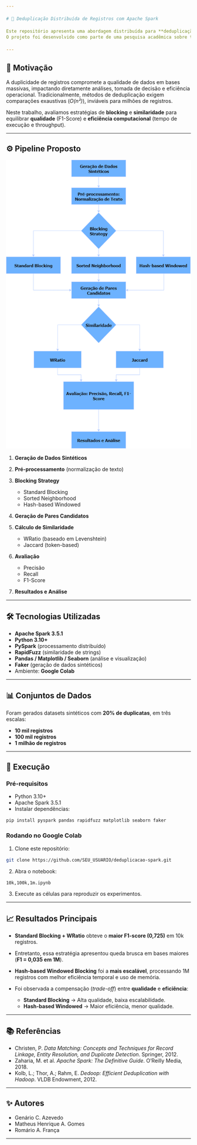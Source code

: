 ```yaml
---

# 🔎 Deduplicação Distribuída de Registros com Apache Spark

Este repositório apresenta uma abordagem distribuída para **deduplicação de registros em larga escala**, implementada com **Apache Spark**.
O projeto foi desenvolvido como parte de uma pesquisa acadêmica sobre técnicas de *Entity Resolution (ER)* aplicadas em cenários de **Big Data**.

---
```


## 📌 Motivação

A duplicidade de registros compromete a qualidade de dados em bases massivas, impactando diretamente análises, tomada de decisão e eficiência operacional.
Tradicionalmente, métodos de deduplicação exigem comparações exaustivas (*O(n²)*), inviáveis para milhões de registros.

Neste trabalho, avaliamos estratégias de **blocking** e **similaridade** para equilibrar **qualidade** (F1-Score) e **eficiência computacional** (tempo de execução e throughput).

---

## ⚙️ Pipeline Proposto

![Pipeline](Diagrama.png)

1. **Geração de Dados Sintéticos**
2. **Pré-processamento** (normalização de texto)
3. **Blocking Strategy**

   * Standard Blocking
   * Sorted Neighborhood
   * Hash-based Windowed
4. **Geração de Pares Candidatos**
5. **Cálculo de Similaridade**

   * WRatio (baseado em Levenshtein)
   * Jaccard (token-based)
6. **Avaliação**

   * Precisão
   * Recall
   * F1-Score
7. **Resultados e Análise**

---

## 🛠️ Tecnologias Utilizadas

* **Apache Spark 3.5.1**
* **Python 3.10+**
* **PySpark** (processamento distribuído)
* **RapidFuzz** (similaridade de strings)
* **Pandas / Matplotlib / Seaborn** (análise e visualização)
* **Faker** (geração de dados sintéticos)
* Ambiente: **Google Colab**

---

## 📊 Conjuntos de Dados

Foram gerados datasets sintéticos com **20% de duplicatas**, em três escalas:

* **10 mil registros**
* **100 mil registros**
* **1 milhão de registros**

---

## 🚀 Execução

### Pré-requisitos

* Python 3.10+
* Apache Spark 3.5.1
* Instalar dependências:

```bash
pip install pyspark pandas rapidfuzz matplotlib seaborn faker
```

### Rodando no Google Colab

1. Clone este repositório:

```bash
git clone https://github.com/SEU_USUARIO/deduplicacao-spark.git
```

2. Abra o notebook:

```bash
10k,100k,1m.ipynb
```

3. Execute as células para reproduzir os experimentos.

---

## 📈 Resultados Principais

* **Standard Blocking + WRatio** obteve o **maior F1-score (0,725)** em 10k registros.
* Entretanto, essa estratégia apresentou queda brusca em bases maiores (**F1 = 0,035 em 1M**).
* **Hash-based Windowed Blocking** foi a **mais escalável**, processando 1M registros com melhor eficiência temporal e uso de memória.
* Foi observada a compensação (*trade-off*) entre **qualidade** e **eficiência**:

  * **Standard Blocking** → Alta qualidade, baixa escalabilidade.
  * **Hash-based Windowed** → Maior eficiência, menor qualidade.

---

## 📚 Referências

* Christen, P. *Data Matching: Concepts and Techniques for Record Linkage, Entity Resolution, and Duplicate Detection*. Springer, 2012.
* Zaharia, M. et al. *Apache Spark: The Definitive Guide*. O’Reilly Media, 2018.
* Kolb, L.; Thor, A.; Rahm, E. *Dedoop: Efficient Deduplication with Hadoop*. VLDB Endowment, 2012.

---

## ✨ Autores

* Genário C. Azevedo
* Matheus Henrique A. Gomes
* Romário A. França

---
